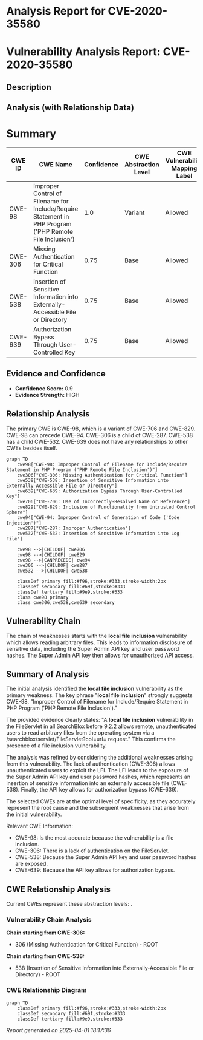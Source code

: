 # Analysis Report for CVE-2020-35580

# Vulnerability Analysis Report: CVE-2020-35580

## Description



## Analysis (with Relationship Data)

# Summary
| CWE ID | CWE Name | Confidence | CWE Abstraction Level | CWE Vulnerability Mapping Label | CWE-Vulnerability Mapping Notes |
|---|---|---|---|---|---|
| CWE-98 | Improper Control of Filename for Include/Require Statement in PHP Program ('PHP Remote File Inclusion') | 1.0 | Variant | Allowed | Primary CWE |
| CWE-306 | Missing Authentication for Critical Function | 0.75 | Base | Allowed | Secondary Candidate |
| CWE-538 | Insertion of Sensitive Information into Externally-Accessible File or Directory | 0.75 | Base | Allowed | Secondary Candidate |
| CWE-639 | Authorization Bypass Through User-Controlled Key | 0.75 | Base | Allowed | Secondary Candidate |

## Evidence and Confidence

*   **Confidence Score:** 0.9
*   **Evidence Strength:** HIGH

## Relationship Analysis
The primary CWE is CWE-98, which is a variant of CWE-706 and CWE-829. CWE-98 can precede CWE-94.
CWE-306 is a child of CWE-287.
CWE-538 has a child CWE-532.
CWE-639 does not have any relationships to other CWEs besides itself.

```mermaid
graph TD
    cwe98["CWE-98: Improper Control of Filename for Include/Require Statement in PHP Program ('PHP Remote File Inclusion')"]
    cwe306["CWE-306: Missing Authentication for Critical Function"]
    cwe538["CWE-538: Insertion of Sensitive Information into Externally-Accessible File or Directory"]
    cwe639["CWE-639: Authorization Bypass Through User-Controlled Key"]
    cwe706["CWE-706: Use of Incorrectly-Resolved Name or Reference"]
    cwe829["CWE-829: Inclusion of Functionality from Untrusted Control Sphere"]
    cwe94["CWE-94: Improper Control of Generation of Code ('Code Injection')"]
    cwe287["CWE-287: Improper Authentication"]
    cwe532["CWE-532: Insertion of Sensitive Information into Log File"]

    cwe98 -->|CHILDOF| cwe706
    cwe98 -->|CHILDOF| cwe829
    cwe98 -->|CANPRECEDE| cwe94
    cwe306 -->|CHILDOF| cwe287
    cwe532 -->|CHILDOF| cwe538
    
    classDef primary fill:#f96,stroke:#333,stroke-width:2px
    classDef secondary fill:#69f,stroke:#333
    classDef tertiary fill:#9e9,stroke:#333
    class cwe98 primary
    class cwe306,cwe538,cwe639 secondary
```

## Vulnerability Chain
The chain of weaknesses starts with the **local file inclusion** vulnerability which allows reading arbitrary files. This leads to information disclosure of sensitive data, including the Super Admin API key and user password hashes. The Super Admin API key then allows for unauthorized API access.

## Summary of Analysis
The initial analysis identified the **local file inclusion** vulnerability as the primary weakness. The key phrase "**local file inclusion**" strongly suggests CWE-98, "Improper Control of Filename for Include/Require Statement in PHP Program ('PHP Remote File Inclusion')."

The provided evidence clearly states: "A **local file inclusion** vulnerability in the FileServlet in all SearchBlox before 9.2.2 allows remote, unauthenticated users to read arbitrary files from the operating system via a /searchblox/servlet/FileServlet?col=url= request." This confirms the presence of a file inclusion vulnerability.

The analysis was refined by considering the additional weaknesses arising from this vulnerability. The lack of authentication (CWE-306) allows unauthenticated users to exploit the LFI. The LFI leads to the exposure of the Super Admin API key and user password hashes, which represents an insertion of sensitive information into an externally accessible file (CWE-538). Finally, the API key allows for authorization bypass (CWE-639).

The selected CWEs are at the optimal level of specificity, as they accurately represent the root cause and the subsequent weaknesses that arise from the initial vulnerability.

Relevant CWE Information:
- CWE-98: Is the most accurate because the vulnerability is a file inclusion.
- CWE-306: There is a lack of authentication on the FileServlet.
- CWE-538: Because the Super Admin API key and user password hashes are exposed.
- CWE-639: Because the API key allows for authorization bypass.


## CWE Relationship Analysis

Current CWEs represent these abstraction levels: .


### Vulnerability Chain Analysis

**Chain starting from CWE-306:**
- 306 (Missing Authentication for Critical Function) - ROOT


**Chain starting from CWE-538:**
- 538 (Insertion of Sensitive Information into Externally-Accessible File or Directory) - ROOT



### CWE Relationship Diagram

```mermaid
graph TD
    classDef primary fill:#f96,stroke:#333,stroke-width:2px
    classDef secondary fill:#69f,stroke:#333
    classDef tertiary fill:#9e9,stroke:#333
```



*Report generated on 2025-04-01 18:17:36*
